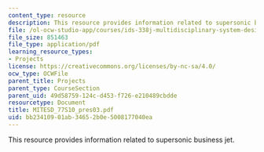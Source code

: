 ```yaml
---
content_type: resource
description: This resource provides information related to supersonic business jet.
file: /ol-ocw-studio-app/courses/ids-338j-multidisciplinary-system-design-optimization-spring-2010/bb23410901ab34652b0e5008177040ea_MITESD_77S10_pres03.pdf
file_size: 851463
file_type: application/pdf
learning_resource_types:
- Projects
license: https://creativecommons.org/licenses/by-nc-sa/4.0/
ocw_type: OCWFile
parent_title: Projects
parent_type: CourseSection
parent_uid: 49d58759-124c-d453-f726-e210489cbdde
resourcetype: Document
title: MITESD_77S10_pres03.pdf
uid: bb234109-01ab-3465-2b0e-5008177040ea
---
```

This resource provides information related to supersonic business jet.